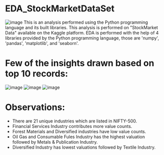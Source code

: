 # EDA_StockMarketDataSet
![image](https://github.com/DhruvChandel7921/EDA_StockMarketDataSet/assets/105191579/5210bb7a-084b-49cd-9550-efa53d01f596)
This is an analysis performed using the Python programming language and its built libraries. This analysis is performed on "StockMarket Data" available on the Kaggle platform. EDA is performed with the help of 4 libraries provided by the Python programming language, those are 'numpy', 'pandas', 'matplotlib', and 'seaborn'.
# Few of the insights drawn based on top 10 records:
![image](https://github.com/DhruvChandel7921/EDA_StockMarketDataSet/assets/105191579/94a838e4-22a7-4d08-8ec7-4799008b2603)
![image](https://github.com/DhruvChandel7921/EDA_StockMarketDataSet/assets/105191579/0ba85767-60d9-445d-9fbd-ab516035cd64)
![image](https://github.com/DhruvChandel7921/EDA_StockMarketDataSet/assets/105191579/e0617892-43c6-4761-a79f-f66fea40fb96)
# Observations:
- There are 21 unique industries which are listed in NIFTY-500.
- Financial Services Industry contributes more value counts.
- Forest Materials and Diversified industries have low value counts.
- Oil Gas and Consumable Fules Industry has the highest valuation followed by Metals & Publication Industry.
- Diversified Industry has lowest valuations followed by Textile Industry.
